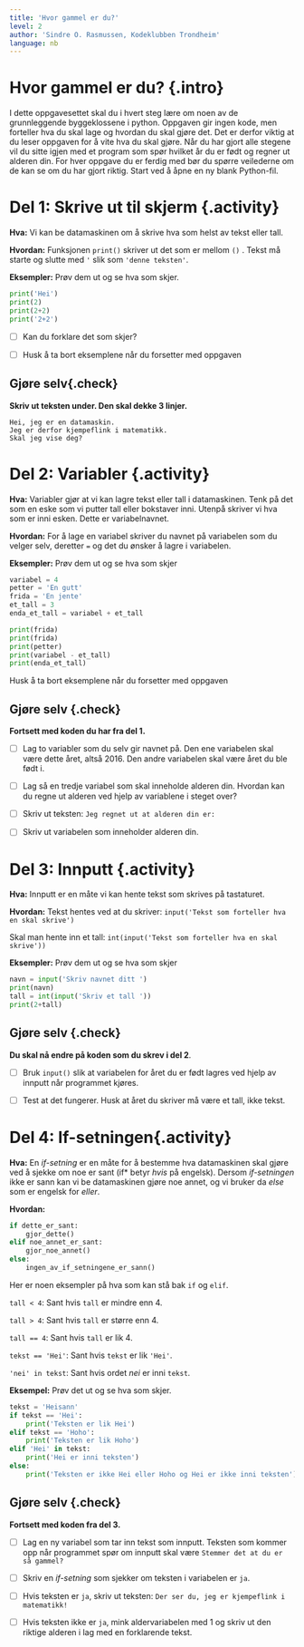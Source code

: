 ```yaml
---
title: 'Hvor gammel er du?'
level: 2
author: 'Sindre O. Rasmussen, Kodeklubben Trondheim'
language: nb
---
```



# Hvor gammel er du? {.intro}

I dette oppgavesettet skal du i hvert steg lære om noen av de grunnleggende
byggeklossene i python. Oppgaven gir ingen kode, men forteller hva du skal lage
og hvordan du skal gjøre det. Det er derfor viktig at du leser oppgaven for å
vite hva du skal gjøre. Når du har gjort alle stegene vil du sitte igjen med et
program som spør hvilket år du er født og regner ut alderen din. For hver
oppgave du er ferdig med bør du spørre veilederne om de kan se om du har gjort
riktig. Start ved å åpne en ny blank Python-fil.


# Del 1: Skrive ut til skjerm {.activity}

**Hva:** Vi kan be datamaskinen om å skrive hva som helst av tekst eller tall.

**Hvordan:** Funksjonen `print()` skriver ut det som er mellom `()` . Tekst må
starte og slutte med `'` slik som `'denne teksten'`.

**Eksempler:** Prøv dem ut og se hva som skjer.
```python
print('Hei')
print(2)
print(2+2)
print('2+2')
```

- [ ] Kan du forklare det som skjer?

- [ ] Husk å ta bort eksemplene når du forsetter med oppgaven

## Gjøre selv{.check}

**Skriv ut teksten under. Den skal dekke 3 linjer.**

```
Hei, jeg er en datamaskin.
Jeg er derfor kjempeflink i matematikk.
Skal jeg vise deg?
```


# Del 2: Variabler {.activity}

**Hva:** Variabler gjør at vi kan lagre tekst eller tall i datamaskinen. Tenk på
det som en eske som vi putter tall eller bokstaver inni. Utenpå skriver vi hva
som er inni esken. Dette er variabelnavnet.

**Hvordan:** For å lage en variabel skriver du navnet på variabelen som du
velger selv, deretter `=` og det du ønsker å lagre i variabelen.

**Eksempler:** Prøv dem ut og se hva som skjer

```python
variabel = 4
petter = 'En gutt'
frida = 'En jente'
et_tall = 3
enda_et_tall = variabel + et_tall

print(frida)
print(frida)
print(petter)
print(variabel - et_tall)
print(enda_et_tall)
```
Husk å ta bort eksemplene når du forsetter med oppgaven

## Gjøre selv {.check}

**Fortsett med koden du har fra del 1.**

- [ ] Lag to variabler som du selv gir navnet på. Den ene variabelen skal være
  dette året, altså <span id="aar">2016</span>. Den andre variabelen skal være
  året du ble født i. <script>document.getElementById('aar').innerHTML = new
  Date().getFullYear()</script>

- [ ] Lag så en tredje variabel som skal inneholde alderen din. Hvordan kan du
      regne ut alderen ved hjelp av variablene i steget over?

- [ ] Skriv ut teksten: `Jeg regnet ut at alderen din er:`

- [ ] Skriv ut variabelen som inneholder alderen din.


# Del 3: Innputt {.activity}

**Hva:** Innputt er en måte vi kan hente tekst som skrives på tastaturet.

**Hvordan:**
Tekst hentes ved at du skriver: `input('Tekst som forteller hva en skal skrive')`

Skal man hente inn et tall: `int(input('Tekst som forteller hva en skal skrive'))`

**Eksempler:** Prøv dem ut og se hva som skjer

```python
navn = input('Skriv navnet ditt ')
print(navn)
tall = int(input('Skriv et tall '))
print(2+tall)
```

## Gjøre selv {.check}

**Du skal nå endre på koden som du skrev i del 2**.

- [ ] Bruk `input()` slik at variabelen for året du er født lagres ved hjelp av
      innputt når programmet kjøres.

- [ ] Test at det fungerer. Husk at året du skriver må være et tall, ikke tekst.


# Del 4: If-setningen{.activity}

**Hva:** En *if-setning* er en måte for å bestemme hva datamaskinen skal gjøre
ved å sjekke om noe er sant (if* betyr *hvis* på engelsk). Dersom *if-setningen*
ikke er sann kan vi be datamaskinen gjøre noe annet, og vi bruker da *else* som
er engelsk for *eller*.

**Hvordan:**
```python
if dette_er_sant:
    gjor_dette()
elif noe_annet_er_sant:
    gjor_noe_annet()
else:
    ingen_av_if_setningene_er_sann()
```

Her er noen eksempler på hva som kan stå bak `if` og `elif`.

`tall < 4`: Sant hvis `tall` er mindre enn 4.

`tall > 4`: Sant hvis `tall` er større enn 4.

`tall == 4`: Sant hvis `tall` er lik 4.

`tekst == 'Hei'`: Sant hvis `tekst` er lik `'Hei'`.

`'nei' in tekst`: Sant hvis ordet *nei* er inni `tekst`.

**Eksempel:** Prøv det ut og se hva som skjer.

```python
tekst = 'Heisann'
if tekst == 'Hei':
    print('Teksten er lik Hei')
elif tekst == 'Hoho':
    print('Teksten er lik Hoho')
elif 'Hei' in tekst:
    print('Hei er inni teksten')
else:
    print('Teksten er ikke Hei eller Hoho og Hei er ikke inni teksten')
```

## Gjøre selv {.check}

**Fortsett med koden fra del 3.**

- [ ] Lag en ny variabel som tar inn tekst som innputt. Teksten som kommer opp
      når programmet spør om innputt skal være `Stemmer det at du er så gammel?`

- [ ] Skriv en *if-setning* som sjekker om teksten i variabelen er `ja`.

- [ ] Hvis teksten er `ja`, skriv ut teksten: `Der ser du, jeg er kjempeflink i matematikk!`

- [ ] Hvis teksten ikke er `ja`, mink aldervariabelen med 1 og skriv ut den
      riktige alderen i lag med en forklarende tekst.

